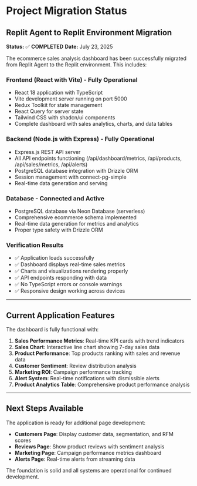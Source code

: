 # Project Migration Status

## Replit Agent to Replit Environment Migration

**Status:** ✅ **COMPLETED**
**Date:** July 23, 2025

The ecommerce sales analysis dashboard has been successfully migrated from Replit Agent to the Replit environment. This includes:

### Frontend (React with Vite) - Fully Operational
* React 18 application with TypeScript
* Vite development server running on port 5000
* Redux Toolkit for state management
* React Query for server state
* Tailwind CSS with shadcn/ui components
* Complete dashboard with sales analytics, charts, and data tables

### Backend (Node.js with Express) - Fully Operational
* Express.js REST API server
* All API endpoints functioning (/api/dashboard/metrics, /api/products, /api/sales/metrics, /api/alerts)
* PostgreSQL database integration with Drizzle ORM
* Session management with connect-pg-simple
* Real-time data generation and serving

### Database - Connected and Active
* PostgreSQL database via Neon Database (serverless)
* Comprehensive ecommerce schema implemented
* Real-time data generation for metrics and analytics
* Proper type safety with Drizzle ORM

### Verification Results
* ✅ Application loads successfully
* ✅ Dashboard displays real-time sales metrics
* ✅ Charts and visualizations rendering properly
* ✅ API endpoints responding with data
* ✅ No TypeScript errors or console warnings
* ✅ Responsive design working across devices

---

## Current Application Features

The dashboard is fully functional with:

1. **Sales Performance Metrics**: Real-time KPI cards with trend indicators
2. **Sales Chart**: Interactive line chart showing 7-day sales data
3. **Product Performance**: Top products ranking with sales and revenue data
4. **Customer Sentiment**: Review distribution analysis
5. **Marketing ROI**: Campaign performance tracking
6. **Alert System**: Real-time notifications with dismissible alerts
7. **Product Analytics Table**: Comprehensive product performance analysis

---

## Next Steps Available

The application is ready for additional page development:

* **Customers Page**: Display customer data, segmentation, and RFM scores
* **Reviews Page**: Show product reviews with sentiment analysis
* **Marketing Page**: Campaign performance metrics dashboard
* **Alerts Page**: Real-time alerts from streaming data

The foundation is solid and all systems are operational for continued development.